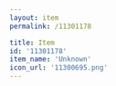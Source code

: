```yaml
---
layout: item
permalink: /11301178

title: Item
id: '11301178'
item_name: 'Unknown'
icon_url: '11300695.png'
---
```

